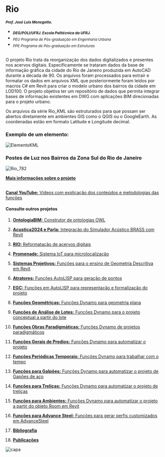 # Rio
<sub> **_Prof. José Luis Menegotto._**</sub> 
+ <sub> **_DEG/POLI/UFRJ. Escola Politécnica da UFRJ._**</sub>
+ <sub> _PEU Programa de Pós-graduação em Engenharia Urbana_</sub>
+ <sub> _PPE Programa de Pós-graduação em Estruturas_</sub>
## 

O projeto Rio trata da reorganização dos dados digitalizados e presentes nos acervos digitais. Específicamente se trataram dados da base de informação gráfica da cidade do Rio de Janeiro produzida em AutoCAD durante a década de 90. Os arquivos foram processados para extrair e formatar os dados em arquivos XML que posteriormente foram leídos por macros C# em Revit para criar o modelo urbano dos bairros da cidade em LOD100. O projeto objetiva ter um repositório de dados que permita integrar bases de informação existentes em DWG com aplicações BIM direcionadas para o projeto urbano. 

Os arquivos da série Rio_KML são estruturados para que possam ser abertos diretamente em ambientes GIS como o QGIS ou o GoogleEarth. As coordenadas estão em formato Latitude e Longitude decimal. 

### Exemplo de um elemento:
![ElementoKML](https://user-images.githubusercontent.com/9437020/177586913-eaae1e60-de09-4511-b8c5-5b372e03f1b8.PNG)

### Postes de Luz nos Bairros da Zona Sul do Rio de Janeiro
![Rio_782](https://user-images.githubusercontent.com/9437020/177427939-ee56905f-a8c6-4f8b-b844-afd67f9ca907.PNG)

[**Mais informações sobre o projeto**](https://jlmenegotto.wixsite.com/jlmenegotto-bim/bim-urbano)

## 
[**Canal YouTube:** Videos com explicação dos conteúdos e metodologias das funções](https://www.youtube.com/channel/UCCN58u2BP38F09aswlJrILA)
#### **Consulte outros projetos**
  
   1. [**OntologiaBIM:** Construtor de ontologias OWL](https://github.com/JLMenegotto/OntologiaBIM)
   2. [**Acustica2024 e Parla:** Integração do Simulador Acústico BRASS com Revit](https://github.com/JLMenegotto/Acustica_2024)
   3. [**RIO:** Reformatação de acervos digitais](https://github.com/JLMenegotto/Rio)
   4. [**Promenade:** Sistema IoT para microlocalização](https://github.com/JLMenegotto/Promenade)
   5. [**Sistemas Projetivos:** Funções para o ensino de Geometria Descritiva em Revit](https://github.com/JLMenegotto/SistemasProjetivos)
   6. [**Atratores:** Funções AutoLISP para geração de pontos](https://github.com/JLMenegotto/Atratores)
   7. [**EGC:** Funções em AutoLISP para representação e formalização do projeto](https://github.com/JLMenegotto/EGC)
   8. [**Funções Geométricas:** Funções Dynamo para geometria plana](https://github.com/JLMenegotto/AulasBIM/tree/master/Dynamo/Geometricas)
   9. [**Funções de Análise de Lotes:** Funções Dynamo para o projeto conceptual a partir do lote](https://github.com/JLMenegotto/AulasBIM/tree/master/Dynamo/Lotes)
  10. [**Funções Obras Paradigmáticas:** Funções Dynamo de projetos paradigmáticos]( https://github.com/JLMenegotto/AulasBIM/tree/master/Dynamo/Obras)
  11. [**Funções Gerais de Predios:** Funções Dynamo para automatizar o projeto](https://github.com/JLMenegotto/AulasBIM/tree/master/Dynamo/Predio)
  12. [**Funções Periódicas Temporais:** Funções Dynamo para trabalhar com o tempo](https://github.com/JLMenegotto/AulasBIM/tree/master/Dynamo/Relógio)
  13. [**Funções para Galpões:** Funções Dynamo para automatizar o projeto de Gapões de aço](https://github.com/JLMenegotto/AulasBIM/tree/master/Dynamo/Galpão)
  14. [**Funções para Treliças:** Funções Dynamo para automatizar o projeto de treliças](https://github.com/JLMenegotto/AulasBIM/tree/master/Dynamo/Treliças)
  15. [**Funções para Ambientes:** Funções Dynamo para automatizar o projeto a partir do objeto Room em Revit](https://github.com/JLMenegotto/AulasBIM/tree/master/Dynamo/Rooms)
  16. [**Funções para Advance Steel:** Funções para gerar perfis customizados em AdvanceSteel](https://github.com/JLMenegotto/AulasBIM/tree/master/AdvanceSteel)
      
  17. [**Bibliografia**](https://jlmenegotto.wixsite.com/jlmenegotto-bim/pesquisa)
  18. [**Publicações**](https://jlmenegotto.wixsite.com/jlmenegotto-bim/jlm-public)

![capa](https://github.com/JLMenegotto/AulasBIM/assets/9437020/b6f1b49d-24e5-4588-b52f-d93869d3784b)


